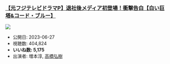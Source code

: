 ### [【元フジテレビドラマP】退社後メディア初登場！衝撃告白【白い巨塔&コード・ブルー】](https://www.youtube.com/watch?v=Bh3rYhRTVLA)
[![](https://img.youtube.com/vi/Bh3rYhRTVLA/sddefault.jpg)](https://www.youtube.com/watch?v=Bh3rYhRTVLA)
-   公開日: 2023-06-27
-   視聴数: 404,824
-   **いいね数: 5,175**
-   出演者: 増本淳, [高橋弘樹](/rehacq_fan/people/高橋弘樹 "wikilink")
